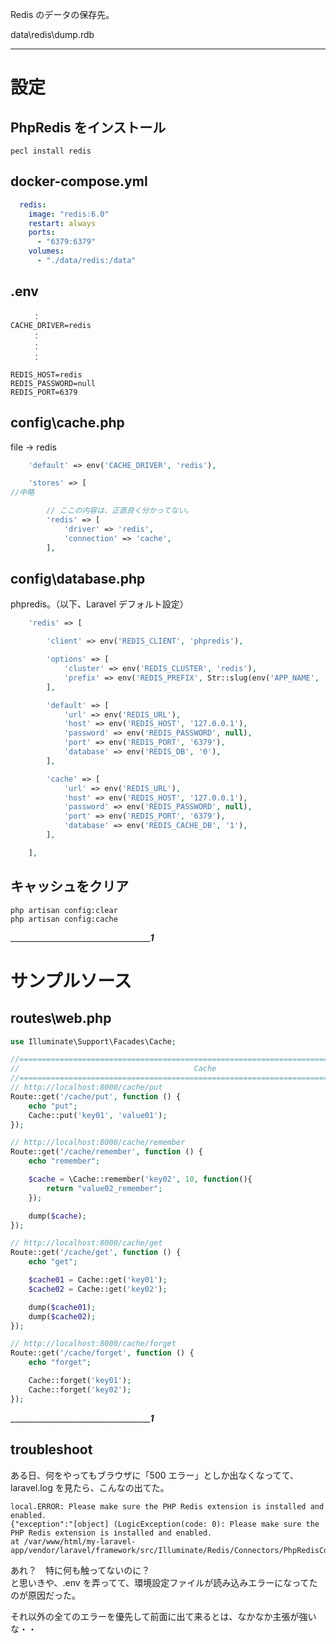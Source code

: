 Redis のデータの保存先。  

data\redis\dump.rdb

_________________________________________________________
# 設定

## PhpRedis をインストール
```
pecl install redis
```

## docker-compose.yml
```yaml
  redis:
    image: "redis:6.0"
    restart: always
    ports:
      - "6379:6379"
    volumes:
      - "./data/redis:/data"
```

## .env
```
　　　：
CACHE_DRIVER=redis
　　　：
　　　：
　　　：

REDIS_HOST=redis
REDIS_PASSWORD=null
REDIS_PORT=6379
```

## config\cache.php
file → redis
```php
    'default' => env('CACHE_DRIVER', 'redis'),

    'stores' => [
//中略

        // ここの内容は、正直良く分かってない。
        'redis' => [
            'driver' => 'redis',
            'connection' => 'cache',
        ],
```

## config\database.php
phpredis。（以下、Laravel デフォルト設定）
```php
    'redis' => [

        'client' => env('REDIS_CLIENT', 'phpredis'),

        'options' => [
            'cluster' => env('REDIS_CLUSTER', 'redis'),
            'prefix' => env('REDIS_PREFIX', Str::slug(env('APP_NAME', 'laravel'), '_').'_database_'),
        ],

        'default' => [
            'url' => env('REDIS_URL'),
            'host' => env('REDIS_HOST', '127.0.0.1'),
            'password' => env('REDIS_PASSWORD', null),
            'port' => env('REDIS_PORT', '6379'),
            'database' => env('REDIS_DB', '0'),
        ],

        'cache' => [
            'url' => env('REDIS_URL'),
            'host' => env('REDIS_HOST', '127.0.0.1'),
            'password' => env('REDIS_PASSWORD', null),
            'port' => env('REDIS_PORT', '6379'),
            'database' => env('REDIS_CACHE_DB', '1'),
        ],

    ],
```

## キャッシュをクリア
```
php artisan config:clear
php artisan config:cache
```

__________________________________________________________1_______________________
# サンプルソース

## routes\web.php
```php
use Illuminate\Support\Facades\Cache;

//============================================================================================
//                                       Cache
//============================================================================================
// http://localhost:8000/cache/put
Route::get('/cache/put', function () {
    echo "put";
    Cache::put('key01', 'value01');
});

// http://localhost:8000/cache/remember
Route::get('/cache/remember', function () {
    echo "remember";

    $cache = \Cache::remember('key02', 10, function(){
        return "value02_remember";
    });

    dump($cache);
});

// http://localhost:8000/cache/get
Route::get('/cache/get', function () {
    echo "get";

    $cache01 = Cache::get('key01');
    $cache02 = Cache::get('key02');

    dump($cache01);
    dump($cache02);
});

// http://localhost:8000/cache/forget
Route::get('/cache/forget', function () {
    echo "forget";

    Cache::forget('key01');
    Cache::forget('key02');
});
```


__________________________________________________________1_______________________
## troubleshoot
ある日、何をやってもブラウザに「500 エラー」としか出なくなってて、laravel.log を見たら、こんなの出てた。  

```
local.ERROR: Please make sure the PHP Redis extension is installed and enabled. 
{"exception":"[object] (LogicException(code: 0): Please make sure the PHP Redis extension is installed and enabled. 
at /var/www/html/my-laravel-app/vendor/laravel/framework/src/Illuminate/Redis/Connectors/PhpRedisConnector.php:77)
```

あれ？　特に何も触ってないのに？  
と思いきや、.env を弄ってて、環境設定ファイルが読み込みエラーになってたのが原因だった。  

それ以外の全てのエラーを優先して前面に出て来るとは、なかなか主張が強いな・・  


